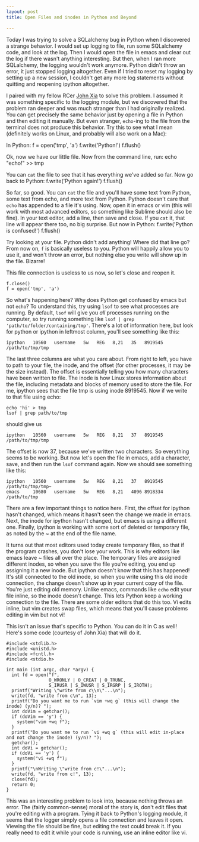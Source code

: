 ```yaml
---
layout: post
title: Open Files and inodes in Python and Beyond

---
```


Today I was trying to solve a SQLalchemy bug in Python when I
discovered a strange behavior. I would set up logging to file, run
some SQLalchemy code, and look at the log. Then I would open the file in emacs and
clear out the log if there wasn't anything interesting. But then, when
I ran more SQLalchemy, the logging wouldn't work anymore. Python
didn't throw an error, it just stopped logging altogether. Even if I
tried to reset my logging by setting up a new session, I couldn't get
any more log statements without quitting and reopening ipython
altogether.

I paired with my fellow RCer
[John Xia](http://www.johnxiaisontheinter.net/) to solve this
problem. I assumed 
it was something specific to the logging module, but we discovered
that the problem ran deeper and was much stranger than I had
originally realized. You can get precisely the same behavior just by
opening a file in Python and then editing it manually. But even
stranger, `echo`-ing to the file from the terminal does not produce
this behavior. Try this to see what I mean (definitely works on Linux,
and probably will also work on a Mac):

In Python:
    f = open('tmp', 'a')
    f.write('Python!')
	f.flush()

Ok, now we have our little file. Now from the command line, run:
    echo "echo!" >> tmp

You can `cat` the file to see that it has everything we've added so
far. Now go back to Python:
    f.write('Python again!')
    f.flush()

So far, so good. You can `cat` the file and you'll have some text from
Python, some text from echo, and more text from Python. Python doesn't
care that `echo` has appended to a file it's using. Now, open it in
emacs or vim (this will work with most advanced editors, so something
like Sublime should also be fine). In your text editor, add a line,
then save and close. If you `cat` it, that line will appear there too,
no big surprise. But now in Python:
    f.write('Python is confused!')
    f.flush()

Try looking at your file. Python didn't add anything! Where did that
line go? From now on, `f` is basically useless to you. Python will
happily allow you to use it, and won't throw an error, but nothing
else you write will show up in the file. Bizarre!

This file connection is useless to us now, so let's close and reopen
it.

    f.close()
	f = open('tmp', 'a')

So what's happening here? Why does Python get confused by emacs but
not `echo`? To understand this, try using `lsof` to see what processes
are running. By default, `lsof` will give you *all* processes running
on the computer, so try running something like `lsof | grep
'path/to/folder/containing/tmp'`. There's a lot of information here, but
look for python or ipython in leftmost column, you'll see something
like this:

    ipython   10560   username   5w   REG   8,21   35   8919545    /path/to/tmp/tmp

The last three columns are what you care about. From right to left,
you have to path to your file, the inode, and the offset (for other
processes, it may be the size instead). The offset
is essentially telling you how many characters have been written to
file. The inode is how Linux stores information about the file,
including metadata and blocks of memory used to store the file. For
me, ipython sees that the file tmp is using inode 8919545. Now if we
write to that file using echo:

	echo 'hi' > tmp
	lsof | grep path/to/tmp

should give us

    ipython   10560   username   5w   REG   8,21   37   8919545    /path/to/tmp/tmp
    
The offset is now 37, because we've written two characters. So
everything seems to be working. But now let's open the file in emacs,
add a character, save, and then run the `lsof` command again. Now we should
see something like this:

    ipython   10560   username   5w   REG   8,21   37   8919545    /path/to/tmp/tmp~
    emacs     10680   username   5w   REG   8,21   4096 8918334    /path/to/tmp

There are a few important things to notice here. First, the offset for
ipython hasn't changed, which means it hasn't seen the change we made
in emacs. Next, the inode for ipython hasn't changed, but emacs is
using a different one. Finally, ipython is working with some sort of
deleted or temporary file, as noted by the ~ at the end of the file
name.

It turns out that most editors used today create temporary files, so
that if the program crashes, you don't lose your work. This is why
editors like emacs leave ~ files all over the place. The temporary
files are assigned different inodes, so when you save the file you're
editing, you end up assigning it a new inode. But ipython doesn't know
that this has happened! It's still connected to the old inode, so when
you write using this old inode connection, the change doesn't show up
in your current copy of the file. You're just editing old
memory. Unlike emacs, commands like `echo` edit your file inline, so
the inode doesn't change. This lets Python keep a working connection
to the file. There are some older editors that do this too. Vi edits
inline, but vim creates swap files, which means that you'll cause
problems editing in vim but not vi! 

This isn't an issue that's specific to Python. You can do it in C as
well! Here's some code (courtesy of John Xia) that will do it.

	#include <stdlib.h>
	#include <unistd.h>
	#include <fcntl.h>
	#include <stdio.h>

	int main (int argc, char *argv) {
	  int fd = open("f",
					O_WRONLY | O_CREAT | O_TRUNC,
					S_IRUSR | S_IWUSR | S_IRGRP | S_IROTH);
	  printf("Writing \"write from c\\n\"...\n");
	  write(fd, "write from c\n", 13);
	  printf("Do you want me to run `vim +wq g` (this will change the inode) (y/n)? ");
	  int doVim = getchar();
	  if (doVim == 'y') {
		system("vim +wq f");
	  }
	  printf("Do you want me to run `vi +wq g` (this will edit in-place and not change the inode) (y/n)? ");
	  getchar();
	  int doVi = getchar();
	  if (doVi == 'y') {
		system("vi +wq f");
	  }
	  printf("\nWriting \"write from c!\"...\n");
	  write(fd, "write from c!", 13);
	  close(fd);
	  return 0;
	}

This was an interesting problem to look into, because nothing throws
an error. The (fairly common-sense) moral of the story is, don't edit
files that you're editing with a program. Tying it back to Python's
logging module, it seems that the logger simply opens a file
connection and leaves it open. Viewing the file should be fine, but
editing the text could break it. If you really need to edit it while
your code is running, use an inline editor like vi.
